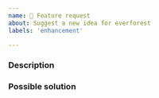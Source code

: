 ```yaml
---
name: 🚀 Feature request
about: Suggest a new idea for everforest
labels: 'enhancement'

---
```


### Description

<!-- Describe the feature here. -->

### Possible solution

<!-- Describe the possible solution here. -->
